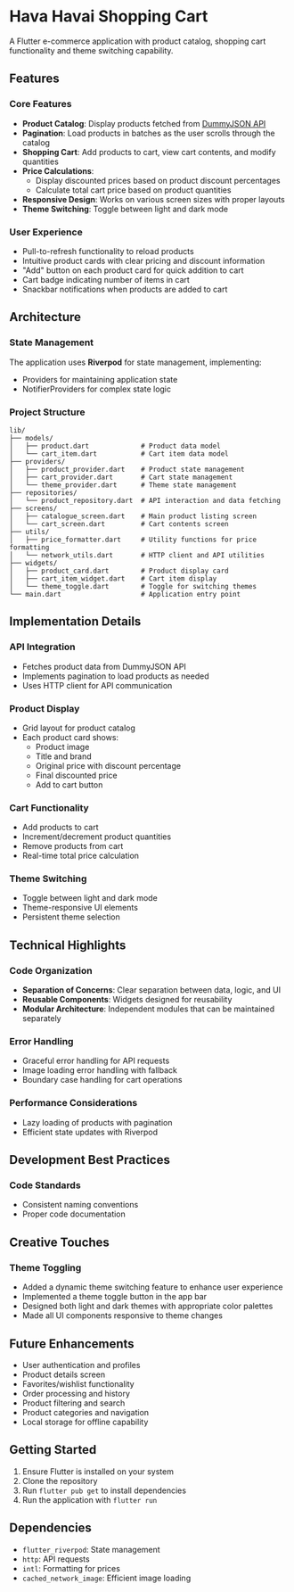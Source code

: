 # Hava Havai Shopping Cart

A Flutter e-commerce application with product catalog, shopping cart functionality and theme switching capability.

## Features

### Core Features

- **Product Catalog**: Display products fetched from [DummyJSON API](https://dummyjson.com/products)
- **Pagination**: Load products in batches as the user scrolls through the catalog
- **Shopping Cart**: Add products to cart, view cart contents, and modify quantities
- **Price Calculations**:
  - Display discounted prices based on product discount percentages
  - Calculate total cart price based on product quantities
- **Responsive Design**: Works on various screen sizes with proper layouts
- **Theme Switching**: Toggle between light and dark mode

### User Experience

- Pull-to-refresh functionality to reload products
- Intuitive product cards with clear pricing and discount information
- "Add" button on each product card for quick addition to cart
- Cart badge indicating number of items in cart
- Snackbar notifications when products are added to cart

## Architecture

### State Management

The application uses **Riverpod** for state management, implementing:

- Providers for maintaining application state
- NotifierProviders for complex state logic

### Project Structure

```
lib/
├── models/
│   ├── product.dart             # Product data model
│   └── cart_item.dart           # Cart item data model
├── providers/
│   ├── product_provider.dart    # Product state management
│   ├── cart_provider.dart       # Cart state management
│   └── theme_provider.dart      # Theme state management
├── repositories/
│   └── product_repository.dart  # API interaction and data fetching
├── screens/
│   ├── catalogue_screen.dart    # Main product listing screen
│   └── cart_screen.dart         # Cart contents screen
├── utils/
│   ├── price_formatter.dart     # Utility functions for price formatting
│   └── network_utils.dart       # HTTP client and API utilities
├── widgets/
│   ├── product_card.dart        # Product display card
│   ├── cart_item_widget.dart    # Cart item display
│   └── theme_toggle.dart        # Toggle for switching themes
└── main.dart                    # Application entry point
```

## Implementation Details

### API Integration

- Fetches product data from DummyJSON API
- Implements pagination to load products as needed
- Uses HTTP client for API communication

### Product Display

- Grid layout for product catalog
- Each product card shows:
  - Product image
  - Title and brand
  - Original price with discount percentage
  - Final discounted price
  - Add to cart button

### Cart Functionality

- Add products to cart
- Increment/decrement product quantities
- Remove products from cart
- Real-time total price calculation

### Theme Switching

- Toggle between light and dark mode
- Theme-responsive UI elements
- Persistent theme selection

## Technical Highlights

### Code Organization

- **Separation of Concerns**: Clear separation between data, logic, and UI
- **Reusable Components**: Widgets designed for reusability
- **Modular Architecture**: Independent modules that can be maintained separately

### Error Handling

- Graceful error handling for API requests
- Image loading error handling with fallback
- Boundary case handling for cart operations

### Performance Considerations

- Lazy loading of products with pagination
- Efficient state updates with Riverpod

## Development Best Practices

### Code Standards

- Consistent naming conventions
- Proper code documentation

## Creative Touches

### Theme Toggling

- Added a dynamic theme switching feature to enhance user experience
- Implemented a theme toggle button in the app bar
- Designed both light and dark themes with appropriate color palettes
- Made all UI components responsive to theme changes


## Future Enhancements

- User authentication and profiles
- Product details screen
- Favorites/wishlist functionality
- Order processing and history
- Product filtering and search
- Product categories and navigation
- Local storage for offline capability

## Getting Started

1. Ensure Flutter is installed on your system
2. Clone the repository
3. Run `flutter pub get` to install dependencies
4. Run the application with `flutter run`

## Dependencies

- `flutter_riverpod`: State management
- `http`: API requests
- `intl`: Formatting for prices
- `cached_network_image`: Efficient image loading


